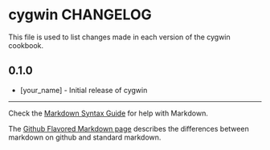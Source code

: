 cygwin CHANGELOG
================

This file is used to list changes made in each version of the cygwin cookbook.

0.1.0
-----
- [your_name] - Initial release of cygwin

- - -
Check the [Markdown Syntax Guide](http://daringfireball.net/projects/markdown/syntax) for help with Markdown.

The [Github Flavored Markdown page](http://github.github.com/github-flavored-markdown/) describes the differences between markdown on github and standard markdown.
